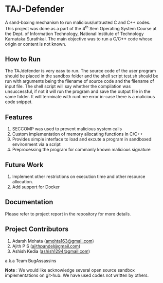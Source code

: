 TAJ-Defender
============

A sand-boxing mechanism to run malicious/untrusted C and C++ codes. This project was done as a part of the 4<sup>th</sup> Sem Operating System Course at the Dept. of Information Technology, National Institute of Technology Karnataka Surathkal. The main objective was to run a C/C++ code whose origin or content is not known.

How to Run
----------

The TAJdefender is very easy to run. The source code of the user program should be placed in the sandbox folder and the shell script test.sh should be run with arguments being the filename of source code and the filename of input file. The shell script will say whether the compilation was unsuccessful, if not it will run the program and save the output file in the same folder. It will terminate with runtime error in-case there is a malicious code snippet.

Features
--------

1. SECCOMP was used to prevent malicious system calls
2. Custom implementation of memory allocating functions in C/C++
3. Provides simple interface to load and excute a program in sandboxed environment via a script
4. Preprocessing the program for commanly known malicious signature

Future Work
-----------

1. Implement other restrictions on execution time and other resource allocation.
2. Add support for Docker

Documentation
-------------

Please refer to project report in the repository for more details.

Project Contributors
--------------------

1. Adarsh Mohata (amohta163@gmail.com)
2. Ajith P S (ajithpandel@gmail.com)
3. Ashish Kedia (ashish1294@gmail.com)

a.k.a Team BugAssassins

**Note** : We would like acknowledge several open source sandbox implementations on git-hub. We have used codes not written by others.
